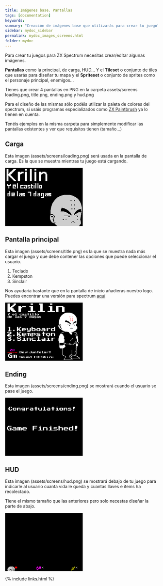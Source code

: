 ```yaml
---
title: Imágenes base. Pantallas
tags: [documentation]
keywords:
summary: "Creación de imágenes base que utilizarás para crear tu juego"
sidebar: mydoc_sidebar
permalink: mydoc_images_screens.html
folder: mydoc
---
```


Para crear tu juegos para ZX Spectrum necesitas crear/editar algunas imágenes.

**Pantallas** como la principal, de carga, HUD... Y el **Tileset** o conjunto de tiles que usarás para diseñar tu mapa y el **Spriteset** o conjunto de sprites como el personaje principal, enemigos...

Tienes que crear 4 pantallas en PNG en la carpeta assets/screens loading.png, title.png, ending.png y hud.png

Para el diseño de las mismas sólo podéis utilizar la paleta de colores del spectrum, si usáis programas especializados como [ZX Paintbrush](https://sourcesolutions.itch.io/zx-paintbrush) ya lo tienen en cuenta.

Tenéis ejemplos en la misma carpeta para simplemente modificar las pantallas existentes y ver que requisitos tienen (tamaño...)

## Carga

Esta imagen (assets/screens/loading.png) será usada en la pantalla de carga. Es la que se muestra mientras tu juego está cargando.

![](images/loading.png)

## Pantalla principal

Esta imagen (assets/screens/title.png) es la que se muestra nada más cargar el juego y que debe contener las opciones que puede seleccionar el usuario.

1. Teclado
2. Kempston
3. Sinclair

Nos ayudaría bastante que en la pantalla de inicio añadieras nuestro logo. Puedes encontrar una versión para spectrum [aquí](images/logo_spectrum.png)

![](images/title.png)

## Ending

Esta imagen (assets/screens/ending.png) se mostrará cuando el usuario se pase el juego.

![](images/ending.png)

## HUD


Esta imagen (assets/screens/hud.png) se mostrará debajo de tu juego para indicarle al usuario cuanta vida le queda y cuantas llaves e items ha recolectado.

Tiene el mismo tamaño que las anteriores pero solo necestas diseñar la parte de abajo.

![](images/hud.png)

{% include links.html %}

